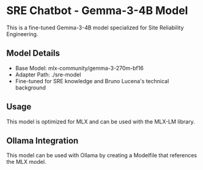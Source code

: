 # SRE Chatbot - Gemma-3-4B Model

This is a fine-tuned Gemma-3-4B model specialized for Site Reliability Engineering.

## Model Details
- Base Model: mlx-community/gemma-3-270m-bf16
- Adapter Path: ./sre-model
- Fine-tuned for SRE knowledge and Bruno Lucena's technical background

## Usage
This model is optimized for MLX and can be used with the MLX-LM library.

## Ollama Integration
This model can be used with Ollama by creating a Modelfile that references the MLX model.
